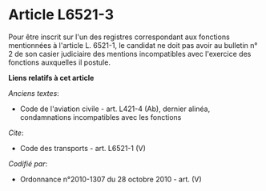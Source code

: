 # Article L6521-3

Pour être inscrit sur l'un des registres correspondant aux fonctions mentionnées à l'article L. 6521-1, le candidat ne doit
pas avoir au bulletin n° 2 de son casier judiciaire des mentions incompatibles avec l'exercice des fonctions auxquelles il
postule.

**Liens relatifs à cet article**

_Anciens textes_:

  - Code de l'aviation civile - art. L421-4 (Ab), dernier alinéa, condamnations incompatibles avec les fonctions

_Cite_:

  - Code des transports - art. L6521-1 (V)

_Codifié par_:

  - Ordonnance n°2010-1307 du 28 octobre 2010 - art. (V)
